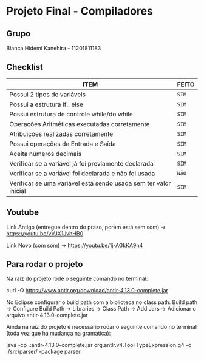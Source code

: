 # Projeto Final - Compiladores

## Grupo
Bianca Hidemi Kanehira - 11201811183

## Checklist

|      ITEM          |FEITO                          |
|----------------|-------------------------------|
|Possui 2 tipos de variáveis |`SIM`            |     
|Possui a estrutura If.. else |`SIM`            |
|Possui estrutura de controle while/do while |`SIM`  |
|Operações Aritméticas executadas corretamente |`SIM`  |
|Atribuições realizadas corretamente |`SIM`  |
|Possui operações de Entrada e Saída |`SIM`  |
|Aceita números decimais |`SIM`  |
|Verificar se a variável já foi previamente declarada |`SIM`  |
|Verificar se a variável foi declarada e não foi usada |`NÃO`  |
|Verificar se uma variável está sendo usada sem ter valor inicial |`SIM`  |

## Youtube

Link Antigo (entregue dentro do prazo, porém está sem som) -> https://youtu.be/vVJX1JvhHB0

Link Novo (com som) -> https://youtu.be/1j-AGkKA9n4

## Para rodar o projeto

Na raiz do projeto rode o seguinte comando no terminal:

curl -O https://www.antlr.org/download/antlr-4.13.0-complete.jar

No Eclipse configurar o build path com a biblioteca no class path:
Build path -> Configure Build Path -> Libraries -> Class Path -> Add Jars -> Adicionar o arquivo antlr-4.13.0-complete.jar

Ainda na raiz do projeto é necessário rodar o seguinte comando no terminal (toda vez que há mudança na gramática):

java -cp .:antlr-4.13.0-complete.jar org.antlr.v4.Tool TypeExpression.g4 -o ./src/parser/ -package parser

